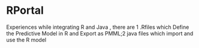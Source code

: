 # RPortal
Experiences while integrating R and Java , there are 1 .Rfiles which Define the Predictive Model in R and Export as PMML;2 java files which import and use the R model 
